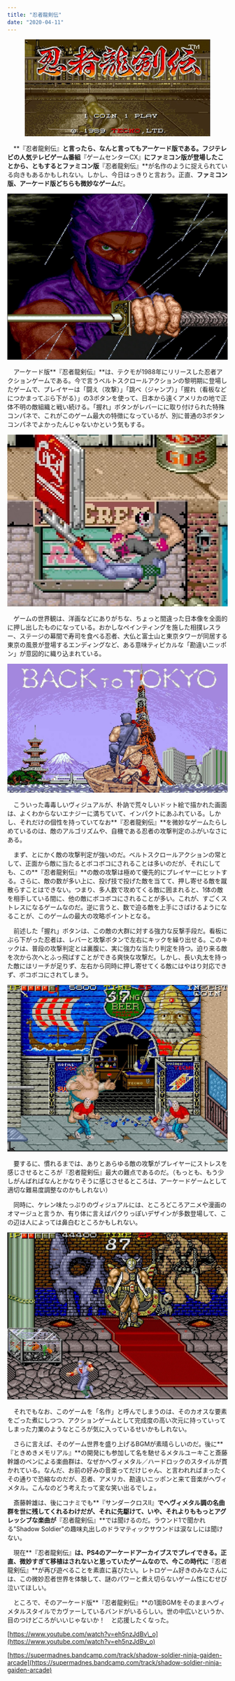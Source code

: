 ```yaml
---
title: "忍者龍剣伝"
date: "2020-04-11"
---
```


<figure>

![](assets/neb580b53d748_5b31e2c1647ee2e9539ce87e2c3954d7.jpg)

</figure>

　**『忍者龍剣伝』**と言ったら、なんと言ってもアーケード版である。フジテレビの人気テレビゲーム番組**『ゲームセンターCX』**にファミコン版が登場したことから、ともするとファミコン版**『忍者龍剣伝』**が名作のように捉えられている向きもあるかもしれない。しかし、今日はっきりと言おう。正直、**ファミコン版、アーケード版どちらも微妙なゲーム**だ。

![画像1](assets/neb580b53d748_picture_pc_aac1893134ce9f53bf282fc7a630b978.jpg)

　アーケード版**『忍者龍剣伝』**は、テクモが1988年にリリースした忍者アクションゲームである。今で言うベルトスクロールアクションの黎明期に登場したゲームで、プレイヤーは「闘え（攻撃）」「跳べ（ジャンプ）」「握れ（看板などにつかまってぶら下がる）」の3ボタンを使って、日本から遠くアメリカの地で正体不明の敵組織と戦い続ける。「握れ」ボタンがレバーにに取り付けられた特殊コンパネで、これがこのゲーム最大の特徴になっているが、別に普通の3ボタンコンパネでよかったんじゃないかという気もする。

![画像2](assets/neb580b53d748_picture_pc_e5097d6ceef8f2423add6e85a74d6cf5.jpg)

　ゲームの世界観は、洋画などにありがちな、ちょっと間違った日本像を全面的に押し出したものになっている。おかしなペインティングを施した相撲レスラー、ステージの幕間で寿司を食べる忍者、大仏と富士山と東京タワーが同居する東京の風景が登場するエンディングなど、ある意味ティピカルな「勘違いニッポン」が意図的に織り込まれている。

![画像3](assets/neb580b53d748_picture_pc_77e5f0eebccf9fa15b88705581fa5c1c.jpg)

　こういった毒毒しいヴィジュアルが、朴訥で荒々しいドット絵で描かれた画面は、よくわからないエナジーに満ちていて、インパクトにあふれている。しかし、それだけの個性を持っていてなお**『忍者龍剣伝』**を微妙なゲームたらしめているのは、敵のアルゴリズムや、自機である忍者の攻撃判定のふがいなさにある。

　まず、とにかく敵の攻撃判定が強いのだ。ベルトスクロールアクションの常として、正面から敵に当たるとボコボコにされることは多いのだが、それにしても、この**『忍者龍剣伝』**の敵の攻撃は極めて優先的にプレイヤーにヒットする。さらに、敵の数が多い上に、投げ技で投げた敵を当てて、押し寄せる敵を蹴散らすことはできない。つまり、多人数で攻めてくる敵に囲まれると、1体の敵を相手している間に、他の敵にボコボコにされることが多い。これが、すごくストレスになるゲームなのだ。逆に言うと、数で迫る敵を上手にさばけるようになることが、このゲームの最大の攻略ポイントとなる。

　前述した「握れ」ボタンは、この敵の大群に対する強力な反撃手段だ。看板にぶら下がった忍者は、レバーと攻撃ボタンで左右にキックを繰り出せる。このキックは、普段の攻撃判定とは裏腹に、実に強力な当たり判定を持つ。迫り来る敵を次から次へとふっ飛ばすことができる爽快な攻撃だ。しかし、長い丸太を持った敵にはリーチが足りず、左右から同時に押し寄せてくる敵にはやはり対応できず、ボコボコにされてしまう。

![画像5](assets/neb580b53d748_picture_pc_bba9988aadc763816528e1aaad6b13fb.jpg)

　要するに、慣れるまでは、ありとあらゆる敵の攻撃がプレイヤーにストレスを感じさせるところが『忍者龍剣伝』最大の難点であるのだ。（もっとも、もう少しがんばればなんとかなりそうに感じさせるところは、アーケードゲームとして適切な難易度調整なのかもしれない）

　同時に、ケレン味たっぷりのヴィジュアルには、ところどころアニメや漫画のオマージュと言うか、有り体に言えばパクりっぽいデザインが多数登場して、この辺は人によっては鼻白むところかもしれない。

![画像4](assets/neb580b53d748_picture_pc_e5214baad550277ba5709b8469670c62.jpg)

　それでもなお、このゲームを「名作」と呼んでしまうのは、そのカオスな要素をごった煮にしつつ、アクションゲームとして完成度の高い次元に持っていってしまった力業のようなところが気に入っているせいかもしれない。

　さらに言えば、そのゲーム世界を盛り上げるBGMが素晴らしいのだ。後に**『ときめきメモリアル』**の開発にも参加して名を馳せるメタルユーキこと斎藤幹雄のペンによる楽曲群は、なぜかヘヴィメタル／ハードロックのスタイルが貫かれている。なんだ、お前の好みの音楽ってだけじゃん、と言われればまったくその通りで恐縮なのだが、忍者、アメリカ、勘違いニッポンと来て音楽がヘヴィメタル。こんなのどう考えたって変な笑い出るでしょ。

　斎藤幹雄は、後にコナミでも**『サンダークロスII』**でヘヴィメタル調の名曲群を世に残してくれるわけだが、それに先駆けて、いや、それよりももっとアグレッシブな楽曲が**『忍者龍剣伝』**では聞けるのだ。ラウンド1で聞かれる”Shadow Soldier"の趣味丸出しのドラマティックサウンドは涙なしには聞けない。

　現在**『忍者龍剣伝』**は、PS4のアーケードアーカイブスでプレイできる。正直、微妙すぎて移植はされないと思っていたゲームなので、今この時代に**『忍者龍剣伝』**が再び遊べることを素直に喜びたい。レトロゲーム好きのみなさんには、この微妙忍者世界を体験して、謎のパワーと煮え切らないゲーム性にむせび泣いてほしい。

　ところで、そのアーケード版**『忍者龍剣伝』**の1面BGMをそのままヘヴィメタルスタイルでカヴァーしているバンドがいるらしい。世の中広いというか、目のつけどころがいいじゃないか！　と応援したくなった。

[https://www.youtube.com/watch?v=eh5nzJdBv\_o](https://www.youtube.com/watch?v=eh5nzJdBv_o)

[https://supermadnes.bandcamp.com/track/shadow-soldier-ninja-gaiden-arcade](https://supermadnes.bandcamp.com/track/shadow-soldier-ninja-gaiden-arcade)
